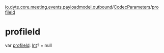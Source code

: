 [io.dyte.core.meeting.events.payloadmodel.outbound](../index.md)/[CodecParameters](index.md)/[profileId](profile-id.md)

# profileId


var [profileId](profile-id.md): [Int](https://kotlinlang.org/api/latest/jvm/stdlib/kotlin/-int/index.html)? = null
